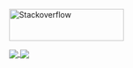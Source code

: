 <a href="https://stackoverflow.com/users/3736955/jemshit-iskenderov"><img src="https://stackoverflow.com/users/flair/3736955.png" width="208" height="58" alt="Stackoverflow" title="Stackoverflow"></a>


<a href="https://github.com/jemshit">
  <img align="center" src="https://github-readme-stats-jemshit.vercel.app/api?username=jemshit&count_private=true&show_icons=true&theme=transparent&border_color=2e4058&include_all_commits=true&line_height=27&custom_title=Github%20Stats" />
</a>
<a href="https://github.com/jemshit">
  <img align="center" src="https://github-readme-stats-jemshit.vercel.app/api/top-langs/?username=jemshit&theme=transparent&langs_count=3&hide=Jupyter%20Notebook,CSS,Shell,JavaScript,HTML&border_color=2e4058" />
</a>
